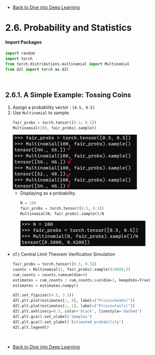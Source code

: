 * [Back to Dive into Deep Learning](../../main.md)

# 2.6. Probability and Statistics

#### Import Packages
```python
import random
import torch
from torch.distributions.multinomial import Multinomial
from d2l import torch as d2l
```

<br>

## 2.6.1. A Simple Example: Tossing Coins
1. Assign a probability vector : ```[0.5, 0.5]```
2. Use ```Multinomial``` to sample.
   ```python
   fair_probs = torch.tensor([0.5, 0.5])
   Multinomial(100, fair_probs).sample()
   ```
   ![](images/001.png)
   - Displaying as a probability.
     ```python
     N = 100
     fair_probs = torch.tensor([0.5, 0.5])
     Multinomial(N, fair_probs).sample()/N
     ```
     ![](images/002.png)

- cf.) Central Limit Theorem Verification Simulation
  ```python
  fair_probs = torch.tensor([0.5, 0.5])
  counts = Multinomial(1, fair_probs).sample((10000,))
  cum_counts = counts.cumsum(dim=0)
  estimates = cum_counts / cum_counts.sum(dim=1, keepdims=True)
  estimates = estimates.numpy()
  ```
  ```python
  d2l.set_figsize((4.5, 3.5))
  d2l.plt.plot(estimates[:, 0], label=("P(coin=heads)"))
  d2l.plt.plot(estimates[:, 1], label=("P(coin=tails)"))
  d2l.plt.axhline(y=0.5, color='black', linestyle='dashed')
  d2l.plt.gca().set_xlabel('Samples')
  d2l.plt.gca().set_ylabel('Estimated probability')
  d2l.plt.legend()
  ```








<br>

* [Back to Dive into Deep Learning](../../main.md)